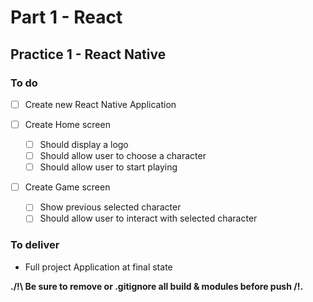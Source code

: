 # Part 1 - React

## Practice 1 - React Native

### To do

- [ ] Create new React Native Application

- [ ] Create Home screen
    - [ ] Should display a logo
    - [ ] Should allow user to choose a character
    - [ ] Should allow user to start playing
    
- [ ] Create Game screen
    - [ ] Show previous selected character
    - [ ] Should allow user to interact with selected character

### To deliver

- Full project Application at final state

**./!\ Be sure to remove or .gitignore all build & modules before push /!\.**


